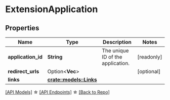 # ExtensionApplication

## Properties

Name | Type | Description | Notes
------------ | ------------- | ------------- | -------------
**application_id** | **String** | The unique ID of the application. | [readonly]
**redirect_urls** | Option<**Vec<String>**> |  | [optional]
**links** | [**crate::models::Links**](Links.md) |  | 

[[API Models]](./README.md#documentation-for-models) ☆ [[API Endpoints]](./README.md#documentation-for-api-endpoints) ☆ [[Back to Repo]](./README.md)


